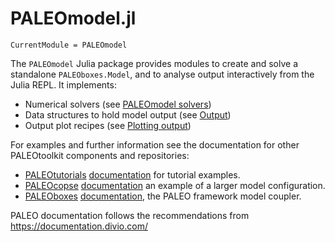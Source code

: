 # PALEOmodel.jl

```@meta
CurrentModule = PALEOmodel
```
The `PALEOmodel` Julia package provides modules to create and solve a standalone `PALEOboxes.Model`, and to analyse output interactively from the Julia REPL. It implements:
- Numerical solvers (see [PALEOmodel solvers](@ref))
- Data structures to hold model output (see [Output](@ref))
- Output plot recipes (see [Plotting output](@ref))

For examples and further information see the documentation for other PALEOtoolkit components and repositories:
- [PALEOtutorials](https://github.com/PALEOtoolkit/PALEOtutorials.jl) [documentation](https://paleotoolkit.github.io/PALEOtutorials.jl) for tutorial examples.
- [PALEOcopse](https://github.com/PALEOtoolkit/PALEOcopse.jl) [documentation](https://paleotoolkit.github.io/PALEOcopse.jl) an example of a larger model configuration.
- [PALEOboxes](https://github.com/PALEOtoolkit/PALEOboxes.jl) [documentation](https://paleotoolkit.github.io/PALEOboxes.jl), the PALEO framework model coupler.


PALEO documentation follows the recommendations from <https://documentation.divio.com/>


